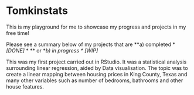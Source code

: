 # Tomkinstats
This is my playground for me to showcase my progress and projects in my free time!

Please see a summary below of my projects that are **a) completed * *[DONE]* * ** or **b) in progress * *[WIP]**

This was my first project carried out in RStudio. It was a statistical analysis surrounding linear regression, aided by Data visualisation. The topic was to create a linear mapping between housing prices in King County, Texas and many other variables such as number of bedrooms, bathrooms and other house features.
